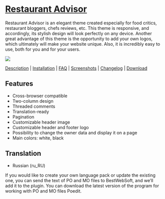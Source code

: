 <a href="http://bestweblayout.com/products/restaurant-advisor/" target=_blank>Restaurant Advisor</a>
=========================

Restaurant Advisor is an elegant theme created especially for food critics, restaurant bloggers, chefs reviews, etc. This theme is responsive, and accordingly, its stylish design will look perfectly on any device. Another great advantage of this theme is the opportunity to add your own logos, which ultimately will make your website unique. Also, it is incredibly easy to use, both for you and for your users.

<img src="http://bestweblayout.com/wp-content/uploads/2015/07/restaurant-advisor-banner-588x300.jpg" />

<a href="http://bestweblayout.com/products/restaurant-advisor/description" target=_blank>Description</a> | 
<a href="http://bestweblayout.com/products/restaurant-advisor/installation" target=_blank>Installation</a> | 
<a href="http://bestweblayout.com/products/restaurant-advisor/faq" target=_blank>FAQ</a> | 
<a href="http://bestweblayout.com/products/restaurant-advisor/screenshots" target=_blank>Screenshots</a> | 
<a href="http://bestweblayout.com/products/restaurant-advisor/changelog" target=_blank>Changelog</a> | 
<a href="http://bestweblayout.com/products/restaurant-advisor/download" target=_blank>Download</a>


Features
------------------------
* Cross-browser compatible
* Two-column design
* Threaded comments
* Translation-ready
* Pagination
* Customizable header image
* Customizable header and footer logo
* Possibility to change the owner data and display it on a page
* Main colors: white, black


Translation
-------------------------
* Russian (ru_RU)


If you would like to create your own language pack or update the existing one, you can send the text of PO and MO files to BestWebSoft, and we’ll add it to the plugin. You can download the latest version of the program for working with PO and MO files Poedit.
